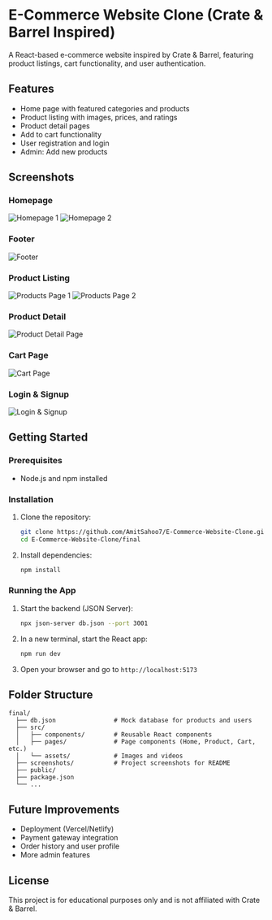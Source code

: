 # E-Commerce Website Clone (Crate & Barrel Inspired)

A React-based e-commerce website inspired by Crate & Barrel, featuring product listings, cart functionality, and user authentication.

## Features
- Home page with featured categories and products
- Product listing with images, prices, and ratings
- Product detail pages
- Add to cart functionality
- User registration and login
- Admin: Add new products

## Screenshots

### Homepage
![Homepage 1](final/screenshots/homepage1.png)
![Homepage 2](final/screenshots/homepage2.png)

### Footer
![Footer](final/screenshots/footer.png)

### Product Listing
![Products Page 1](final/screenshots/Productspage1.png)
![Products Page 2](final/screenshots/Productspage2.png)

### Product Detail
![Product Detail Page](final/screenshots/ProductDetailpage.png)

### Cart Page
![Cart Page](final/screenshots/CartPage.png)

### Login & Signup
![Login & Signup](final/screenshots/Login:Signup.png)


## Getting Started

### Prerequisites
- Node.js and npm installed

### Installation
1. Clone the repository:
   ```bash
   git clone https://github.com/AmitSahoo7/E-Commerce-Website-Clone.git
   cd E-Commerce-Website-Clone/final
   ```
2. Install dependencies:
   ```bash
   npm install
   ```

### Running the App
1. Start the backend (JSON Server):
   ```bash
   npx json-server db.json --port 3001
   ```
2. In a new terminal, start the React app:
   ```bash
   npm run dev
   ```
3. Open your browser and go to `http://localhost:5173`

## Folder Structure
```
final/
  ├── db.json                # Mock database for products and users
  ├── src/
  │   ├── components/        # Reusable React components
  │   ├── pages/             # Page components (Home, Product, Cart, etc.)
  │   └── assets/            # Images and videos
  ├── screenshots/           # Project screenshots for README
  ├── public/
  ├── package.json
  └── ...
```

## Future Improvements
- Deployment (Vercel/Netlify)
- Payment gateway integration
- Order history and user profile
- More admin features

## License
This project is for educational purposes only and is not affiliated with Crate & Barrel. 
